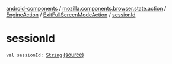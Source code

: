 [android-components](../../../index.md) / [mozilla.components.browser.state.action](../../index.md) / [EngineAction](../index.md) / [ExitFullScreenModeAction](index.md) / [sessionId](./session-id.md)

# sessionId

`val sessionId: `[`String`](https://kotlinlang.org/api/latest/jvm/stdlib/kotlin/-string/index.html) [(source)](https://github.com/mozilla-mobile/android-components/blob/master/components/browser/state/src/main/java/mozilla/components/browser/state/action/BrowserAction.kt#L509)
